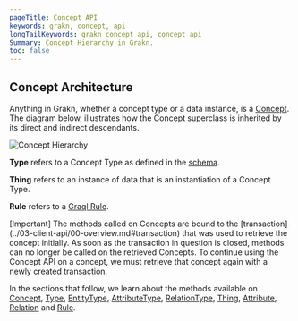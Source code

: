 ```yaml
---
pageTitle: Concept API
keywords: grakn, concept, api
longTailKeywords: grakn concept api, concept api
Summary: Concept Hierarchy in Grakn.
toc: false
---
```


## Concept Architecture
Anything in Grakn, whether a concept type or a data instance, is a [Concept](../04-concept-api/01-concept.md). The diagram below, illustrates how the Concept superclass is inherited by its direct and indirect descendants.

![Concept Hierarchy](../images/concept-api/overview_hierarchy.png)

**Type** refers to a Concept Type as defined in the [schema](../10-schema/00-overview.md#grakn-data-model).

**Thing** refers to an instance of data that is an instantiation of a Concept Type.

**Rule** refers to a [Graql Rule](../10-schema/03-rules.md).

<div class="note">
[Important]
The methods called on Concepts are bound to the [transaction](../03-client-api/00-overview.md#transaction) that was used to retrieve the concept initially. As soon as the transaction in question is closed, methods can no longer be called on the retrieved Concepts. To continue using the Concept API on a concept, we must retrieve that concept again with a newly created transaction.
</div>

In the sections that follow, we learn about the methods available on [Concept](../04-concept-api/01-concept.md), [Type](/docs/concept-api/type.md#type-methods), [EntityType](/docs/concept-api/type.md#entitytype-methods), [AttributeType](/docs/concept-api/type.md#attributetype-methods), [RelationType](/docs/concept-api/type.md#relationtype-methods), [Thing](../04-concept-api/04-thing.md#thing-methods), [Attribute](../04-concept-api/04-thing.md#attribute-methods), [Relation](../04-concept-api/04-thing.md#relation-methods) and [Rule](../04-concept-api/03-rule.md).
